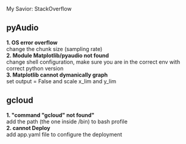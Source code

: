 My Savior: StackOverflow

## pyAudio
**1. OS error overflow**  
change the chunk size (sampling rate)  
**2. Module Matplotlib/pyaudio not found**  
change shell configuration, make sure you are in the correct env with correct python version  
**3. Matplotlib cannot dymanically graph**    
set output = False and scale x_lim and y_lim  


## gcloud
**1. "command "gcloud" not found"**  
add the path (the one inside /bin) to bash profile  
**2. cannot Deploy**  
add app.yaml file to configure the deployment  
